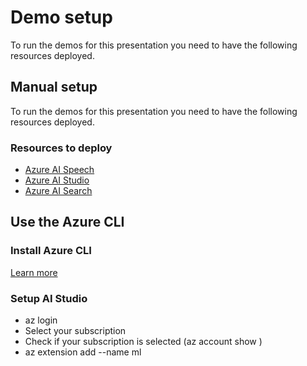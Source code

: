 # Demo setup

To run the demos for this presentation you need to have the following resources deployed.


## Manual setup
To run the demos for this presentation you need to have the following resources deployed.

### Resources to deploy
- [Azure AI Speech](https://portal.azure.com/#create/Microsoft.CognitiveServicesSpeechServices)
- [Azure AI Studio](https://portal.azure.com/#view/Microsoft_Azure_MLTeamAccounts/CreateAIStudioResourceBlade/_provisioningContext/)
- [Azure AI Search](https://portal.azure.com/#create/Microsoft.Search)



## Use the Azure CLI

### Install Azure CLI
[Learn more](https://learn.microsoft.com/en-us/cli/azure/install-azure-cli?view=azure-cli-latest)

### Setup AI Studio
- az login
- Select your subscription
- Check if your subscription is selected (az account show )
- az extension add --name ml


